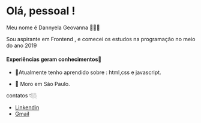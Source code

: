 # Olá, pessoal !

Meu nome é Dannyela Geovanna 🙋🏽‍♀️


Sou aspirante em Frontend , e comecei os estudos na programação no meio do ano 2019


  #### Experiências geram conhecimentos🧠

 - 🌱Atualmente tenho aprendido sobre : html,css e javascript.
 
 -  📍 Moro em São Paulo.


contatos 👇🏼

 -  [Linkendin](https://www.linkedin.com/in/dannyela-geovanna-69944b201/)
 - [Gmail](dannygeovanna2019@gmail.com)
   

